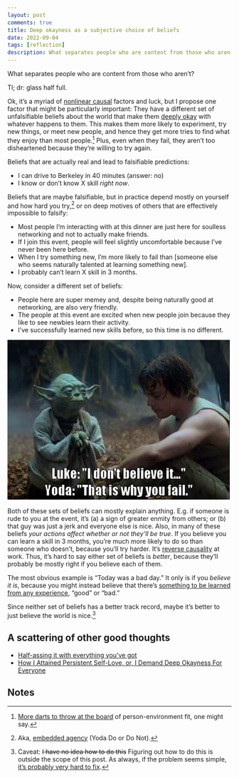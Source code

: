 ```yaml
---
layout: post
comments: true
title: Deep okayness as a subjective choice of beliefs
date: 2022-09-04
tags: [reflection]
description: What separates people who are content from those who aren’t? Tl; dr glass half full.
---
```


<!-- Output copied to clipboard! -->

<!-----

You have some errors, warnings, or alerts. If you are using reckless mode, turn it off to see inline alerts.
* ERRORs: 0
* WARNINGs: 0
* ALERTS: 1

Conversion time: 0.513 seconds.


Using this Markdown file:

1. Paste this output into your source file.
2. See the notes and action items below regarding this conversion run.
3. Check the rendered output (headings, lists, code blocks, tables) for proper
   formatting and use a linkchecker before you publish this page.

Conversion notes:

* Docs to Markdown version 1.0β33
* Sun Sep 04 2022 17:40:28 GMT-0700 (PDT)
* Source doc: Deep okayness is a subjective choice of beliefs
* This document has images: check for >>>>>  gd2md-html alert:  inline image link in generated source and store images to your server. NOTE: Images in exported zip file from Google Docs may not appear in  the same order as they do in your doc. Please check the images!

----->

What separates people who are content from those who aren’t?

Tl; dr: glass half full.

Ok, it’s a myriad of [nonlinear causal](https://www.youtube.com/watch?v=76JRJ90s548) factors and luck, but I propose one factor that might be particularly important: They have a different set of unfalsifiable beliefs about the world that make them [deeply okay](https://sashachapin.substack.com/p/how-i-attained-persistent-self-love) with whatever happens to them. This makes them more likely to experiment, try new things, or meet new people, and hence they get more tries to find what they enjoy than most people.[^1] Plus, even when they fail, they aren’t too disheartened because they’re willing to try again.

Beliefs that are actually real and lead to falsifiable predictions:

- I can drive to Berkeley in 40 minutes (answer: no)
- I know or don’t know X skill _right now_.

Beliefs that are maybe falsifiable, but in practice depend mostly on yourself and how hard you try,[^2] or on deep motives of others that are effectively impossible to falsify:

- Most people I’m interacting with at this dinner are just here for soulless networking and not to actually make friends.
- If I join this event, people will feel slightly uncomfortable because I’ve never been here before.
- When I try something new, I’m more likely to fail than [someone else who seems naturally talented at learning something new].
- I probably can’t learn X skill in 3 months.

Now, consider a different set of beliefs:

- People here are super memey and, despite being naturally good at networking, are also very friendly.
- The people at this event are excited when new people join because they like to see newbies learn their activity.
- I’ve successfully learned new skills before, so this time is no different.

![Luke: "I don't believe it..." Yoda: "That is why you fail."](/assets/img/deep-okayness/that-is-why-you-fail-quote-1.jpeg)

Both of these sets of beliefs can mostly explain anything. E.g. if someone is rude to you at the event, it’s (a) a sign of greater enmity from others; or (b) that guy was just a jerk and everyone else is nice. Also, in many of these beliefs _your actions affect whether or not they’ll be true_. If you believe you can learn a skill in 3 months, you’re much more likely to do so than someone who doesn’t, because you’ll try harder. It’s [reverse causality](https://csl4d.wordpress.com/2018/06/09/linear-and-non-linear-causality/) at work. Thus, it’s hard to say either set of beliefs is _better_, because they’ll probably be mostly right if you believe each of them.

The most obvious example is “Today was a bad day.” It only is if you _believe it is_, because you might instead believe that there’s [something to be learned from any experience](https://www.lesswrong.com/posts/5wMcKNAwB6X4mp9og/that-alien-message), “good” or “bad.”

Since neither set of beliefs has a better track record, maybe it’s better to just believe the world is nice.[^3]

## A scattering of other good thoughts

- [Half-assing it with everything you've got](https://mindingourway.com/half-assing-it-with-everything-youve-got/)
- [How I Attained Persistent Self-Love, or, I Demand Deep Okayness For Everyone](https://sashachapin.substack.com/p/how-i-attained-persistent-self-love)

<!-- Footnotes themselves at the bottom. -->

## Notes

[^1]: [More darts to throw at the board](https://review.firstround.com/classpass-founder-on-how-marketplace-startups-can-achieve-product-market-fit) of person-environment fit, one might say.
[^2]: Aka, [embedded agency](https://www.lesswrong.com/tag/embedded-agency) (Yoda Do or Do Not).
[^3]: Caveat: ~~I have no idea how to do this~~ Figuring out how to do this is outside the scope of this post. As always, if the problem seems simple, [it’s probably very hard to fix](https://guzey.com/advice/).
